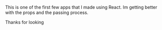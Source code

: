 This is one of the first few apps that I made using React.
Im getting better with the props and the passing process.

Thanks for looking
